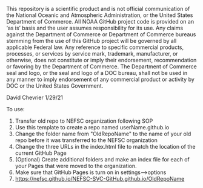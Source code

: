 This repository is a scientific product and is not official communication of the National Oceanic and Atmospheric Administration, or the United States Department of Commerce. All NOAA GitHub project code is provided on an ‘as is’ basis and the user assumes responsibility for its use. Any claims against the Department of Commerce or Department of Commerce bureaus stemming from the use of this GitHub project will be governed by all applicable Federal law. Any reference to specific commercial products, processes, or services by service mark, trademark, manufacturer, or otherwise, does not constitute or imply their endorsement, recommendation or favoring by the Department of Commerce. The Department of Commerce seal and logo, or the seal and logo of a DOC bureau, shall not be used in any manner to imply endorsement of any commercial product or activity by DOC or the United States Government.


David Chevrier 1/29/21

To use:
1) Transfer old repo to NEFSC organization following SOP
2) Use this template to create a repo named userName.github.io
3) Change the folder name from "OldRepoName" to the name of your old repo before it was transferred to the NEFSC organization
4) Change the three URLs in the index.html file to match the location of the current GitHub Page
5) (Optional) Create additional folders and make an index file for each of your Pages that were moved to the organization.
5) Make sure that GitHub Pages is turn on in settings-->options
6) https://nefsc.github.io/NEFSC-SVC-GitHub.github.io/OldRepoName 
